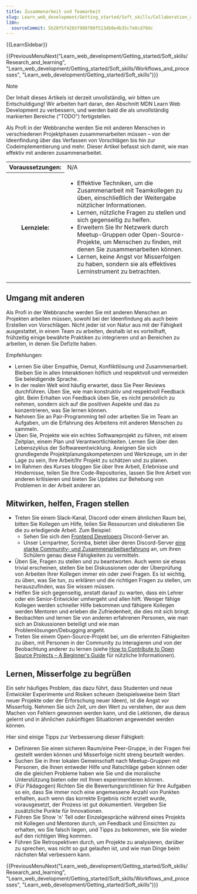 ```yaml
---
title: Zusammenarbeit und Teamarbeit
slug: Learn_web_development/Getting_started/Soft_skills/Collaboration_and_teamwork
l10n:
  sourceCommit: 5b20f5f4265f988f80f513db0e4b35c7e0cd70dc
---
```


{{LearnSidebar}}

{{PreviousMenuNext("Learn_web_development/Getting_started/Soft_skills/Research_and_learning", "Learn_web_development/Getting_started/Soft_skills/Workflows_and_processes", "Learn_web_development/Getting_started/Soft_skills")}}

> [!NOTE]
> Der Inhalt dieses Artikels ist derzeit unvollständig, wir bitten um Entschuldigung! Wir arbeiten hart daran, den Abschnitt MDN Learn Web Development zu verbessern, und werden bald die als unvollständig markierten Bereiche ("TODO") fertigstellen.

Als Profi in der Webbranche werden Sie mit anderen Menschen in verschiedenen Projektphasen zusammenarbeiten müssen – von der Ideenfindung über das Verfassen von Vorschlägen bis hin zur Codeimplementierung und mehr. Dieser Artikel befasst sich damit, wie man effektiv mit anderen zusammenarbeitet.

<table>
  <tbody>
    <tr>
      <th scope="row">Voraussetzungen:</th>
      <td>
        N/A
      </td>
    </tr>
    <tr>
      <th scope="row">Lernziele:</th>
      <td>
        <ul>
          <li>Effektive Techniken, um die Zusammenarbeit mit Teamkollegen zu üben, einschließlich der Weitergabe nützlicher Informationen.</li>
          <li>Lernen, nützliche Fragen zu stellen und sich gegenseitig zu helfen.</li>
          <li>Erweitern Sie Ihr Netzwerk durch Meetup-Gruppen oder Open-Source-Projekte, um Menschen zu finden, mit denen Sie zusammenarbeiten können.</li>
          <li>Lernen, keine Angst vor Misserfolgen zu haben, sondern sie als effektives Lerninstrument zu betrachten.</li>
        </ul>
      </td>
    </tr>
  </tbody>
</table>

## Umgang mit anderen

Als Profi in der Webbranche werden Sie mit anderen Menschen an Projekten arbeiten müssen, sowohl bei der Ideenfindung als auch beim Erstellen von Vorschlägen. Nicht jeder ist von Natur aus mit der Fähigkeit ausgestattet, in einem Team zu arbeiten, deshalb ist es vorteilhaft, frühzeitig einige bewährte Praktiken zu integrieren und an Bereichen zu arbeiten, in denen Sie Defizite haben.

Empfehlungen:

- Lernen Sie über Empathie, Demut, Konfliktlösung und Zusammenarbeit. Bleiben Sie in allen Interaktionen höflich und respektvoll und vermeiden Sie beleidigende Sprache.
- In der realen Welt wird häufig erwartet, dass Sie Peer Reviews durchführen. Üben Sie, wie man konstruktiv und respektvoll Feedback gibt. Beim Erhalten von Feedback üben Sie, es nicht persönlich zu nehmen, sondern sich auf die positiven Aspekte und das zu konzentrieren, was Sie lernen können.
- Nehmen Sie an Pair-Programming teil oder arbeiten Sie im Team an Aufgaben, um die Erfahrung des Arbeitens mit anderen Menschen zu sammeln.
- Üben Sie, Projekte wie ein echtes Softwareprojekt zu führen, mit einem Zeitplan, einem Plan und Verantwortlichkeiten. Lernen Sie über den Lebenszyklus der Softwareentwicklung. Aneignen Sie sich grundlegende Projektplanungskompetenzen und Werkzeuge, um in der Lage zu sein, Ihre Arbeit/Ihr Projekt zu schätzen und zu planen.
- Im Rahmen des Kurses bloggen Sie über Ihre Arbeit, Erlebnisse und Hindernisse, teilen Sie Ihre Code-Repositories, lassen Sie Ihre Arbeit von anderen kritisieren und bieten Sie Updates zur Behebung von Problemen in der Arbeit anderer an.

## Mitwirken, helfen, Fragen stellen

- Treten Sie einem Slack-Kanal, Discord oder einem ähnlichen Raum bei, bitten Sie Kollegen um Hilfe, teilen Sie Ressourcen und diskutieren Sie die zu erledigende Arbeit. Zum Beispiel:
  - Sehen Sie sich den [Frontend Developers](https://discord.me/frontenddevelopers) Discord-Server an.
  - Unser Lernpartner, Scrimba, bietet über deren Discord-Server [eine starke Community- und Zusammenarbeitserfahrung](https://v2.scrimba.com/the-frontend-developer-career-path-c0j/~0xyi?via=mdn) an, um ihren Schülern genau diese Fähigkeiten zu vermitteln.
- Üben Sie, Fragen zu stellen und zu beantworten. Auch wenn sie etwas trivial erscheinen, stellen Sie bei Diskussionen oder der Überprüfung von Arbeiten Ihrer Kollegen immer ein oder zwei Fragen. Es ist wichtig, zu üben, was Sie tun, zu erklären und die richtigen Fragen zu stellen, um herauszufinden, was Sie wissen müssen.
- Helfen Sie sich gegenseitig, anstatt darauf zu warten, dass ein Lehrer oder ein Senior-Entwickler umhergeht und allen hilft. Weniger fähige Kollegen werden schneller Hilfe bekommen und fähigere Kollegen werden Mentoren und erleben die Zufriedenheit, die dies mit sich bringt.
- Beobachten und lernen Sie von anderen erfahrenen Personen, wie man sich an Diskussionen beteiligt und wie man Problemlösungen/Debugging angeht.
- Treten Sie einem Open-Source-Projekt bei, um die erlernten Fähigkeiten zu üben, mit Personen in der Community zu interagieren und von der Beobachtung anderer zu lernen (siehe [How to Contribute to Open Source Projects – A Beginner's Guide](https://www.freecodecamp.org/news/how-to-contribute-to-open-source-projects-beginners-guide/) für nützliche Informationen).

## Lernen, Misserfolge zu begrüßen

Ein sehr häufiges Problem, das dazu führt, dass Studenten und neue Entwickler Experimente und Risiken scheuen (beispielsweise beim Start neuer Projekte oder der Erforschung neuer Ideen), ist die Angst vor Misserfolg. Nehmen Sie sich Zeit, um den Wert zu verstehen, der aus dem Machen von Fehlern gewonnen werden kann, und die Lektionen, die daraus gelernt und in ähnlichen zukünftigen Situationen angewendet werden können.

Hier sind einige Tipps zur Verbesserung dieser Fähigkeit:

- Definieren Sie einen sicheren Raum/eine Peer-Gruppe, in der Fragen frei gestellt werden können und Misserfolge nicht streng beurteilt werden.
- Suchen Sie in Ihrer lokalen Gemeinschaft nach Meetup-Gruppen mit Personen, die Ihnen entweder Hilfe und Ratschläge geben können oder die die gleichen Probleme haben wie Sie und die moralische Unterstützung bieten oder mit Ihnen experimentieren können.
- (Für Pädagogen) Richten Sie die Bewertungsrichtlinien für Ihre Aufgaben so ein, dass Sie immer noch eine angemessene Anzahl von Punkten erhalten, auch wenn das korrekte Ergebnis nicht erzielt wurde, vorausgesetzt, der Prozess ist gut dokumentiert. Vergeben Sie zusätzliche Punkte für Innovationen.
- Führen Sie Show 'n' Tell oder Einzelgespräche während eines Projekts mit Kollegen und Mentoren durch, um Feedback und Einsichten zu erhalten, wo Sie falsch liegen, und Tipps zu bekommen, wie Sie wieder auf den richtigen Weg kommen.
- Führen Sie Retrospektiven durch, um Projekte zu analysieren, darüber zu sprechen, was nicht so gut gelaufen ist, und wie man Dinge beim nächsten Mal verbessern kann.

{{PreviousMenuNext("Learn_web_development/Getting_started/Soft_skills/Research_and_learning", "Learn_web_development/Getting_started/Soft_skills/Workflows_and_processes", "Learn_web_development/Getting_started/Soft_skills")}}
